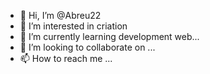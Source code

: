 - 👋 Hi, I’m @Abreu22
- 👀 I’m interested in criation 
- 🌱 I’m currently learning development web...
- 💞️ I’m looking to collaborate on ...
- 📫 How to reach me ...

<!---
Abreu22/Abreu22 is a ✨ special ✨ repository because its `README.md` (this file) appears on your GitHub profile.
You can click the Preview link to take a look at your changes.
--->
